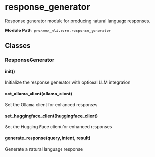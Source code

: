 # response_generator

Response generator module for producing natural language responses.

**Module Path**: `proxmox_nli.core.response_generator`

## Classes

### ResponseGenerator

#### __init__()

Initialize the response generator with optional LLM integration

#### set_ollama_client(ollama_client)

Set the Ollama client for enhanced responses

#### set_huggingface_client(huggingface_client)

Set the Hugging Face client for enhanced responses

#### generate_response(query, intent, result)

Generate a natural language response

